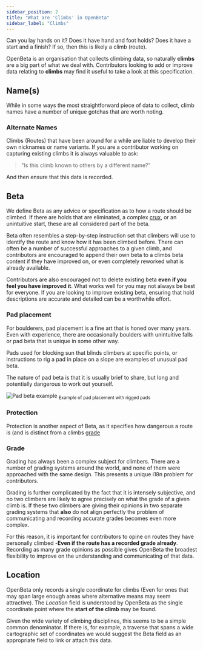 ```yaml
---
sidebar_position: 2
title: "What are 'Climbs' in OpenBeta"
sidebar_label: "Climbs"
---
```


Can you lay hands on it? Does it have hand and foot holds? Does it have a start and a finish? If so, then this is likely a climb (route).

OpenBeta is an organisation that collects climbing data, so naturally **climbs** are a big part of what we deal with. Contributors looking to add or improve data relating to **climbs** may find it useful to take a look at this specification.

## Name(s)

While in some ways the most straightforward piece of data to collect, climb names have a number of unique gotchas that are worth noting.

### Alternate Names

Climbs (Routes) that have been around for a while are liable to develop their own nicknames or name variants. If you are a contributor working on capturing existing climbs it is always valuable to ask:

> "Is this climb known to others by a different name?"

And then ensure that this data is recorded.

## Beta

We define Beta as any advice or specification as to how a route should be climbed. If there are holds that are eliminated, a complex [crux](<https://en.wikipedia.org/wiki/Crux_(climbing)>), or an unintuitive start, these are all considered part of the beta.

Beta often resembles a step-by-step instruction set that climbers will use to identify the route and know how it has been climbed before. There can often be a number of successful approaches to a given climb, and contributors are encouraged to append their own beta to a climbs beta content if they have improved on, or even completely reworked what is already available.

Contributors are also encouraged not to delete existing beta **even if you feel you have improved it**. What works well for you may not always be best for everyone. If you are looking to improve existing beta, ensuring that hold descriptions are accurate and detailed can be a worthwhile effort.

### Pad placement

For boulderers, pad placement is a fine art that is honed over many years. Even with experience, there are occasionally boulders with unintuitive falls or pad beta that is unique in some other way.

Pads used for blocking sun that blinds climbers at specific points, or instructions to rig a pad in place on a slope are examples of unusual pad beta.

The nature of pad beta is that it is usually brief to share, but long and potentially dangerous to work out yourself.

![Pad beta example](/img/climbing-photos/pad-placement-example.jpg)
<sub>Example of pad placement with rigged pads</sub>

### Protection

Protection is another aspect of Beta, as it specifies how dangerous a route is (and is distinct from a climbs [grade](#grade)

### Grade

Grading has always been a complex subject for climbers. There are a number of grading systems around the world, and none of them were approached with the same design. This presents a unique i18n problem for contributors.

Grading is further complicated by the fact that it is intensely subjective, and no two climbers are likely to agree precisely on what the grade of a given climb is. If these two climbers are giving their opinions in two separate grading systems that **also** do not align perfectly the problem of communicating and recording accurate grades becomes even more complex.

For this reason, it is important for contributors to opine on routes they have personally climbed -**Even if the route has a recorded grade already**. Recording as many grade opinions as possible gives OpenBeta the broadest flexibility to improve on the understanding and communicating of that data.

## Location

OpenBeta only records a single coordinate for climbs (Even for ones that may span large enough areas where alternative means may seem attractive). The _Location_ field is understood by OpenBeta as the single coordinate point where the **start of the climb** may be found.

Given the wide variety of climbing disciplines, this seems to be a simple common denominator. If there is, for example, a traverse that spans a wide cartographic set of coordinates we would suggest the Beta field as an appropriate field to link or attach this data.
